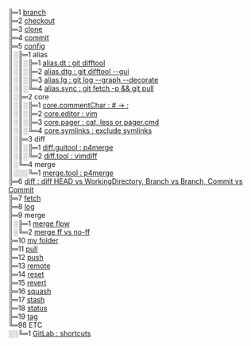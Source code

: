 ╠═1 [branch](01_git/01_branch/01_git_branch.md)  
╠═2 [checkout](01_git/02_checkout/01_git_checkout.md)  
╠═3 [clone](01_git/03_clone/01_git_clone.md)  
╠═4 [commit](01_git/04_commit/01_git_commit.md)  
╠═5 [config](https://git-scm.com/docs/git-config)  
║░╠═1 alias  
║░║░╠═1 [alias.dt : git difftool](01_git/05_config/01_alias/01_alias.dt.md)  
║░║░╠═2 [alias.dtg : git difftool --gui](01_git/05_config/01_alias/02_alias.dtg.md)  
║░║░╠═3 [alias.lg : git log --graph --decorate](01_git/05_config/01_alias/03_alias.lg.md)  
║░║░╚═4 [alias.sync : git fetch -p && git pull](01_git/05_config/01_alias/04_alias.sync.md)  
║░╠═2 core  
║░║░╠═1 [core.commentChar : # -> ;](01_git/05_config/02_core/01_core.commentChar_semicolon.md)  
║░║░╠═2 [core.editor : vim](01_git/05_config/02_core/02_core.editor_vim.md)  
║░║░╠═3 [core.pager : cat, less or pager.cmd](01_git/05_config/02_core/03_core.pager_cat.md)  
║░║░╚═4 [core.symlinks : exclude symlinks](01_git/05_config/02_core/04_core.symlinks.md)  
║░╠═3 diff  
║░║░╠═1 [diff.guitool : p4merge](01_git/05_config/03_diff/01_diff.guitool_p4merge.md)  
║░║░╚═2 [diff.tool : vimdiff](01_git/05_config/03_diff/02_diff.tool_vimdiff.md)  
║░╚═4 merge  
║░░░╚═1 [merge.tool : p4merge](01_git/05_config/04_merge/01_merge.tool_p4merge.md)  
╠═6 [diff : diff HEAD vs WorkingDirectory, Branch vs Branch, Commit vs Commit](01_git/06_diff/01_git_diff.md)  
╠═7 [fetch](01_git/07_fetch/01_git_fetch.md)  
╠═8 [log](01_git/08_log/01_git_log.md)  
╠═9 merge  
║░╠═1 [merge flow](01_git/09_merge/01_git_merge_flow.md)  
║░╚═2 [merge ff vs no-ff](01_git/09_merge/02_git_merge_ff_no-ff.md)  
╠═10 [mv folder](01_git/10_mv/01_git_mv_folder.md)  
╠═11 [pull](01_git/11_pull/01_git_pull.md)  
╠═12 [push](01_git/12_push/01_git_push.md)  
╠═13 [remote](01_git/13_remote/01_git_remote.md)  
╠═14 [reset](01_git/14_reset/01_git_reset.md)  
╠═15 [revert](01_git/15_revert/01_git_revert.md)  
╠═16 [squash](01_git/16_squash/01_git_squash_commit.md)  
╠═17 [stash](01_git/17_stash/01_git_stash.md)  
╠═18 [status](01_git/18_status/01_git_status.md)  
╠═19 [tag](01_git/19_tag/01_git_tag.md)  
╚═98 ETC  
░░╚═1 [GitLab : shortcuts](https://docs.gitlab.com/ee/workflow/shortcuts.html)  

